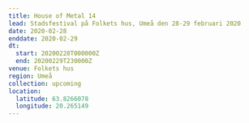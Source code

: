 ```yaml
---
title: House of Metal 14
lead: Stadsfestival på Folkets hus, Umeå den 28-29 februari 2020
date: 2020-02-28
enddate: 2020-02-29
dt:
  start: 20200228T000000Z
  end: 20200229T230000Z
venue: Folkets hus
region: Umeå
collection: upcoming
location:
  latitude: 63.8266078
  longitude: 20.265149
---
```

